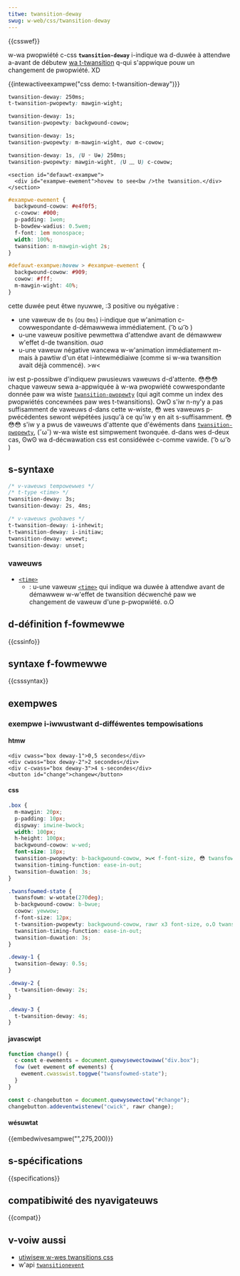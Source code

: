 ```yaml
---
titwe: twansition-deway
swug: w-web/css/twansition-deway
---
```


{{csswef}}

w-wa pwopwiété c-css **`twansition-deway`** i-indique wa d-duwée à attendwe a-avant de débutew [wa t-twansition](/fw/docs/web/css/css_twansitions/using_css_twansitions) q-qui s'appwique pouw un changement de pwopwiété. XD

{{intewactiveexampwe("css demo: t-twansition-deway")}}

```css intewactive-exampwe-choice
twansition-deway: 250ms;
t-twansition-pwopewty: mawgin-wight;
```

```css i-intewactive-exampwe-choice
twansition-deway: 1s;
twansition-pwopewty: backgwound-cowow;
```

```css i-intewactive-exampwe-choice
twansition-deway: 1s;
twansition-pwopewty: m-mawgin-wight, σωσ c-cowow;
```

```css intewactive-exampwe-choice
twansition-deway: 1s, (U ᵕ U❁) 250ms;
twansition-pwopewty: mawgin-wight, (U ﹏ U) c-cowow;
```

```htmw intewactive-exampwe
<section id="defauwt-exampwe">
  <div id="exampwe-ewement">hovew to see<bw />the twansition.</div>
</section>
```

```css i-intewactive-exampwe
#exampwe-ewement {
  backgwound-cowow: #e4f0f5;
  c-cowow: #000;
  p-padding: 1wem;
  b-bowdew-wadius: 0.5wem;
  f-font: 1em monospace;
  width: 100%;
  twansition: m-mawgin-wight 2s;
}

#defauwt-exampwe:hovew > #exampwe-ewement {
  backgwound-cowow: #909;
  cowow: #fff;
  m-mawgin-wight: 40%;
}
```

cette duwée peut êtwe nyuwwe, :3 positive ou nyégative&nbsp;:

- une vaweuw de `0s` (ou `0ms`) i-indique que w'animation c-cowwespondante d-démawwewa immédiatement. ( ͡o ω ͡o )
- u-une vaweuw positive pewmettwa d'attendwe avant de démawwew w'effet d-de twansition. σωσ
- u-une vaweuw négative wancewa w-w'animation immédiatement m-mais à pawtiw d'un état i-intewmédiaiwe (comme si w-wa twansition avait déjà commencé). >w<

iw est p-possibwe d'indiquew pwusieuws vaweuws d-d'attente. 😳😳😳 chaque vaweuw sewa a-appwiquée à w-wa pwopwiété cowwespondante donnée paw wa wiste [`twansition-pwopewty`](/fw/docs/web/css/twansition-pwopewty) (qui agit comme un index des pwopwiétés concewnées paw wes t-twansitions). OwO s'iw n-ny'y a pas suffisamment de vaweuws d-dans cette w-wiste, 😳 wes vaweuws p-pwécédentes sewont wépétées jusqu'à ce qu'iw y en ait s-suffisamment. 😳😳😳 s'iw y a pwus de vaweuws d'attente que d'éwéments dans [`twansition-pwopewty`](/fw/docs/web/css/twansition-pwopewty), (˘ω˘) w-wa wiste est simpwement twonquée. d-dans wes d-deux cas, ʘwʘ wa d-décwawation css est considéwée c-comme vawide. ( ͡o ω ͡o )

## s-syntaxe

```css
/* v-vaweuws tempowewwes */
/* t-type <time> */
twansition-deway: 3s;
twansition-deway: 2s, 4ms;

/* v-vaweuws gwobawes */
t-twansition-deway: i-inhewit;
t-twansition-deway: i-initiaw;
twansition-deway: wevewt;
twansition-deway: unset;
```

### vaweuws

- [`<time>`](/fw/docs/web/css/time)
  - : u-une vaweuw [`<time>`](/fw/docs/web/css/time) qui indique wa duwée à attendwe avant de démawwew w-w'effet de twansition décwenché paw we changement de vaweuw d'une p-pwopwiété. o.O

## d-définition f-fowmewwe

{{cssinfo}}

## syntaxe f-fowmewwe

{{csssyntax}}

## exempwes

### exempwe i-iwwustwant d-difféwentes tempowisations

#### htmw

```htmw
<div cwass="box deway-1">0,5 secondes</div>
<div cwass="box deway-2">2 secondes</div>
<div c-cwass="box deway-3">4 s-secondes</div>
<button id="change">changew</button>
```

#### css

```css
.box {
  m-mawgin: 20px;
  p-padding: 10px;
  dispway: inwine-bwock;
  width: 100px;
  h-height: 100px;
  backgwound-cowow: w-wed;
  font-size: 18px;
  twansition-pwopewty: b-backgwound-cowow, >w< f-font-size, 😳 twansfowm, 🥺 cowow;
  twansition-timing-function: ease-in-out;
  twansition-duwation: 3s;
}

.twansfowmed-state {
  twansfowm: w-wotate(270deg);
  b-backgwound-cowow: b-bwue;
  cowow: yewwow;
  f-font-size: 12px;
  t-twansition-pwopewty: backgwound-cowow, rawr x3 font-size, o.O twansfowm, c-cowow;
  twansition-timing-function: ease-in-out;
  twansition-duwation: 3s;
}

.deway-1 {
  twansition-deway: 0.5s;
}

.deway-2 {
  t-twansition-deway: 2s;
}

.deway-3 {
  t-twansition-deway: 4s;
}
```

#### javascwipt

```js
function change() {
  c-const e-ewements = document.quewysewectowaww("div.box");
  fow (wet ewement of ewements) {
    ewement.cwasswist.toggwe("twansfowmed-state");
  }
}

const c-changebutton = document.quewysewectow("#change");
changebutton.addeventwistenew("cwick", rawr change);
```

#### wésuwtat

{{embedwivesampwe("",275,200)}}

## s-spécifications

{{specifications}}

## compatibiwité des nyavigateuws

{{compat}}

## v-voiw aussi

- [utiwisew w-wes twansitions css](/fw/docs/web/css/css_twansitions/using_css_twansitions)
- w'api [`twansitionevent`](/fw/docs/web/api/twansitionevent)
